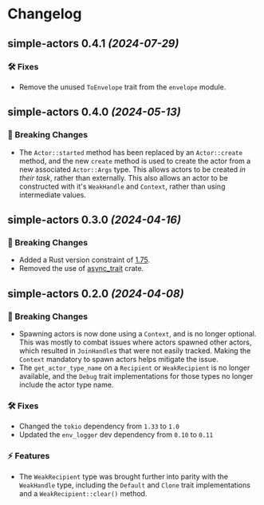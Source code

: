 # Changelog
## simple-actors **0.4.1** _(2024-07-29)_

### 🛠 Fixes

- Remove the unused `ToEnvelope` trait from the `envelope` module.

## simple-actors **0.4.0** _(2024-05-13)_

### 🚨 Breaking Changes

- The `Actor::started` method has been replaced by an `Actor::create` method, and the new `create`
  method is used to create the actor from a new associated `Actor::Args` type. This allows actors to
  be created _in their task_, rather than externally. This also allows an actor to be constructed
  with it's `WeakHandle` and `Context`, rather than using intermediate values.

## simple-actors **0.3.0** _(2024-04-16)_

### 🚨 Breaking Changes

- Added a Rust version constraint of
  [1.75](https://blog.rust-lang.org/2023/12/28/Rust-1.75.0.html).
- Removed the use of [async_trait](https://docs.rs/async-trait/latest/async_trait/) crate.

## simple-actors **0.2.0** _(2024-04-08)_

### 🚨 Breaking Changes

- Spawning actors is now done using a `Context`, and is no longer optional. This was mostly to
  combat issues where actors spawned other actors, which resulted in `JoinHandle`s that were not
  easily tracked. Making the `Context` mandatory to spawn actors helps mitigate the issue.
- The `get_actor_type_name` on a `Recipient` or `WeakRecipient` is no longer available, and the
  `Debug` trait implementations for those types no longer include the actor type name.

### 🛠 Fixes

- Changed the `tokio` dependency from `1.33` to `1.0`
- Updated the `env_logger` dev dependency from `0.10` to `0.11`

### ⚡️ Features

- The `WeakRecipient` type was brought further into parity with the `WeakHandle` type, including the
  `Default` and `Clone` trait implementations and a `WeakRecipient::clear()` method.
